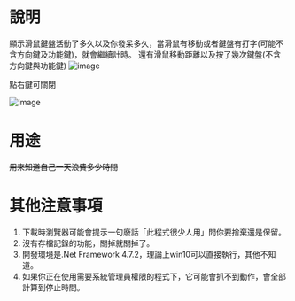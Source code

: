# 說明
顯示滑鼠鍵盤活動了多久以及你發呆多久，當滑鼠有移動或者鍵盤有打字(可能不含方向鍵及功能鍵)，就會繼續計時。
還有滑鼠移動距離以及按了幾次鍵盤(不含方向鍵與功能鍵)
![image](https://user-images.githubusercontent.com/21698187/179385596-9d311f62-b2c9-4bf6-85e2-c8444d0940ae.png)



點右鍵可關閉

![image](https://user-images.githubusercontent.com/21698187/179385606-c757dea4-aa04-461a-ab22-1dc39c512909.png)



# 用途
~~用來知道自己一天浪費多少時間~~

# 其他注意事項
1. 下載時瀏覽器可能會提示一句廢話「此程式很少人用」問你要捨棄還是保留。
2. 沒有存檔記錄的功能，關掉就關掉了。
3. 開發環境是.Net Framework 4.7.2，理論上win10可以直接執行，其他不知道。
4. 如果你正在使用需要系統管理員權限的程式下，它可能會抓不到動作，會全部計算到停止時間。
